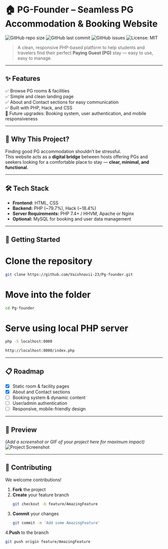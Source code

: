 # 🏠 PG-Founder – Seamless PG Accommodation & Booking Website  

![GitHub repo size](https://img.shields.io/github/repo-size/Vaishnavii-23/Pg-founder?color=blue&style=flat-square)
![GitHub last commit](https://img.shields.io/github/last-commit/Vaishnavii-23/Pg-founder?color=green&style=flat-square)
![GitHub issues](https://img.shields.io/github/issues/Vaishnavii-23/Pg-founder?color=red&style=flat-square)
![License: MIT](https://img.shields.io/badge/License-MIT-yellow.svg?style=flat-square)

> A clean, responsive PHP-based platform to help students and travelers find their perfect **Paying Guest (PG)** stay — easy to use, easy to manage.  

---

## ✨ Features
✅ Browse PG rooms & facilities  
✅ Simple and clean landing page  
✅ About and Contact sections for easy communication  
✅ Built with PHP, Hack, and CSS  
🚀 Future upgrades: Booking system, user authentication, and mobile responsiveness  

---

## 🎯 Why This Project?
Finding good PG accommodation shouldn’t be stressful.  
This website acts as a **digital bridge** between hosts offering PGs and seekers looking for a comfortable place to stay — **clear, minimal, and functional**.

---

## 🛠 Tech Stack
- **Frontend:** HTML, CSS  
- **Backend:** PHP (~79.7%), Hack (~18.4%)  
- **Server Requirements:** PHP 7.4+ / HHVM, Apache or Nginx  
- **Optional:** MySQL for booking and user data management

---

## 🚀 Getting Started

# Clone the repository
```bash
git clone https://github.com/Vaishnavii-23/Pg-founder.git
```

# Move into the folder
```bash
cd Pg-founder
```
# Serve using local PHP server
```bash
php -S localhost:8000
```
```bash
http://localhost:8000/index.php
```
---
## 📋 Roadmap
- [x] Static room & facility pages  
- [x] About and Contact sections  
- [ ] Booking system & dynamic content  
- [ ] User/admin authentication  
- [ ] Responsive, mobile-friendly design  

---

## 📸 Preview
*(Add a screenshot or GIF of your project here for maximum impact)*  
![Project Screenshot](https://via.placeholder.com/900x500.png?text=PG-Founder+Preview)

---

## 🤝 Contributing
We welcome contributions!  

1. **Fork** the project  
2. **Create** your feature branch  
   ```bash
   git checkout -b feature/AmazingFeature
      ```
3. **Commit** your changes
      ```bash
      git commit -m 'Add some AmazingFeature'
   ```
4.**Push** to the branch
 ```bash
git push origin feature/AmazingFeature
 ```
